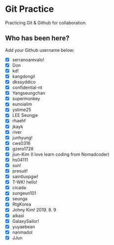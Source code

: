 # Git Practice

Practicing Git &amp; Github for collaboration.

## Who has been here?

Add your Github username below:

- [x] serranoarevalo!
- [x] Don
- [x] kd!
- [x] kangdongil
- [x] dkssyddico
- [x] confidential-nt
- [x] Yangseungchan
- [x] supermonkey
- [x] eunoialim
- [x] ystime25
- [x] LEE Seungje
- [x] rhaehf
- [x] jkayk
- [x] river
- [x] junhyung!
- [x] cws0316
- [x] gzero1728
- [x] jiun-Kim (I love learn coding from Nomadcoder)
- [x] hs04111
- [x] sun!
- [x] presuit!
- [x] saintluxpgw!
- [x] T-WK! hello!
- [x] cicada
- [x] sungeun101
- [x] seunga
- [x] RtgKorea
- [x] Johny Kim! 2019. 8. 9
- [x] aikasi
- [x] GalaxySailor!
- [x] yuyaebean
- [x] nanmadol
- [x] JJun
